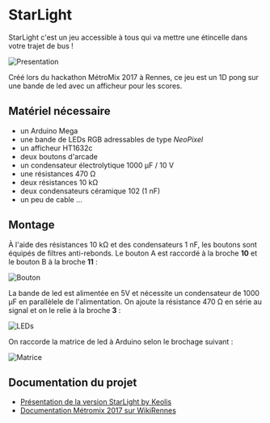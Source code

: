 # StarLight
StarLight c'est un jeu accessible à tous qui va mettre une étincelle dans votre trajet de bus !

![Presentation](images/Starlight.jpeg)

Créé lors du hackathon MétroMix 2017 à Rennes, ce jeu est un 1D pong sur une bande de led avec un afficheur pour les scores.

## Matériel nécessaire

 * un Arduino Mega
 * une bande de LEDs RGB adressables de type *NeoPixel*
 * un afficheur HT1632c
 * deux boutons d'arcade
 * un condensateur électrolytique 1000 μF / 10 V
 * une résistances 470 Ω
 * deux résistances 10 kΩ
 * deux condensateurs céramique 102 (1 nF)
 * un peu de cable ...

## Montage

À l'aide des résistances 10 kΩ et des condensateurs 1 nF, les boutons sont équipés de filtres anti-rebonds. Le bouton A est raccordé à la broche **10** et le bouton B à la broche **11** :

![Bouton](images/bouton_poussoir.png)

La bande de led est alimentée en 5V et nécessite un condensateur de 1000 μF en parallèlele de l'alimentation.
On ajoute la résistance 470 Ω en série au signal et on le relie à la broche **3** :

![LEDs](images/leds_Wiring-Diagram.png)

On raccorde la matrice de led à Arduino selon le brochage suivant :

![Matrice](images/dotmatrix_connections.svg)

## Documentation du projet

* [Présentation de la version StarLight by Keolis](https://julien.lebunetel.com/projects/StarLight_by_Keolis/)
* [Documentation Métromix 2017 sur WikiRennes](http://www.wiki-rennes.fr/M%C3%A9troMix_2017/StarLight)
